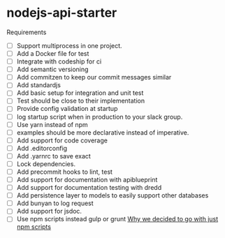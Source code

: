 # nodejs-api-starter


Requirements
- [ ] Support multiprocess in one project.
- [ ] Add a Docker file for test
- [ ] Integrate with codeship for ci
- [ ] Add semantic versioning
- [ ] Add commitzen to keep our commit messages similar
- [ ] Add standardjs
- [ ] Add basic setup for integration and unit test
- [ ] Test should be close to their implementation
- [ ] Provide config validation at startup
- [ ] log startup script when in production to your slack group.
- [ ] Use yarn instead of npm
- [ ] examples should be more declarative instead of imperative.
- [ ] Add support for code coverage
- [ ] Add .editorconfig
- [ ] Add .yarnrc to save exact
- [ ] Lock dependencies.
- [ ] Add precommit hooks to lint, test
- [ ] Add support for documentation with apiblueprint
- [ ] Add support for documentation testing with dredd
- [ ] Add persistence layer to models to easily support other databases
- [ ] Add bunyan to log request
- [ ] Add support for jsdoc.
- [ ] Use npm scripts instead gulp or grunt [Why we decided to go with just npm scripts](https://medium.freecodecamp.com/why-i-left-gulp-and-grunt-for-npm-scripts-3d6853dd22b8)
